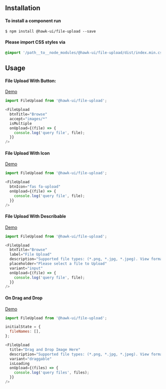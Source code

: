 ## Installation


#### To install a component run
`$ npm install @hawk-ui/file-upload --save`


#### Please import CSS styles via
```scss noeditor
@import '/path__to__node_modules/@hawk-ui/file-upload/dist/index.min.css
```


## Usage


#### File Upload With Button:
[Demo](https://hawk.oncrypt.co/#!/FileUpload/1)
```js static
import FileUpload from '@hawk-ui/file-upload';
```
```js
<FileUpload
  btnTitle="Browse"
  accept="images/*"
  isMultiple
  onUpload={(file) => {
    console.log('query file', file);
  }}
/>
```


#### File Upload With Icon
[Demo](https://hawk.oncrypt.co/#!/FileUpload/3)
```js static
import FileUpload from '@hawk-ui/file-upload';
```
```js
<FileUpload
  btnIcon="fas fa-upload"
  onUpload={(file) => {
    console.log('query file', file);
  }}
/>
```


#### File Upload With Describable
[Demo](https://hawk.oncrypt.co/#!/FileUpload/5)
```js static
import FileUpload from '@hawk-ui/file-upload';
```
```js
<FileUpload
  btnTitle="Browse"
  label="File Upload"
  description="Supported file types: (*.png, *.jpg, *.jpeg). View format instructions."
  placeholder="Please select a file to Upload"
  variant="input"
  onUpload={(file) => {
    console.log('query file', file);
  }}
/>
```


#### On Drag and Drop
[Demo](https://hawk.oncrypt.co/#!/FileUpload/7)
```js static
import FileUpload from '@hawk-ui/file-upload';
```
```js
initialState = {
  fileNames: [],
};

<FileUpload
  title="Drag and Drop Image Here"
  description="Supported file types: (*.png, *.jpg, *.jpeg). View format instructions."
  variant="draggable"
  isLoading
  onUpload={(files) => {
    console.log('query files', files);
  }}
/>
```